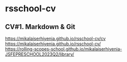 # rsschool-cv

## CV#1. Markdown & Git

https://mikalaiserhiyenia.github.io/rsschool-cv/cv  
https://mikalaiserhiyenia.github.io/rsschool-cv/  
https://rolling-scopes-school.github.io/mikalaiserhiyenia-JSFEPRESCHOOL2023Q2/library/
